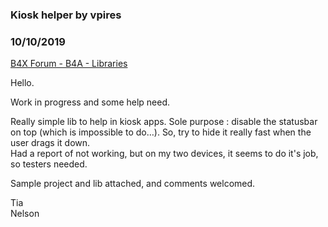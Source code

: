 ### Kiosk helper by vpires
### 10/10/2019
[B4X Forum - B4A - Libraries](https://www.b4x.com/android/forum/threads/110359/)

Hello.  
  
Work in progress and some help need.  
  
Really simple lib to help in kiosk apps. Sole purpose : disable the statusbar on top (which is impossible to do…). So, try to hide it really fast when the user drags it down.  
Had a report of not working, but on my two devices, it seems to do it's job, so testers needed.  
  
Sample project and lib attached, and comments welcomed.  
  
Tia  
Nelson